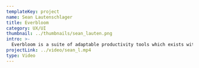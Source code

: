 ```yaml
---
templateKey: project
name: Sean Lautenschlager
title: Everbloom
category: UX/UI
thumbnail: ../thumbnails/sean_lauten.png
intro: >-
  Everbloom is a suite of adaptable productivity tools which exists within a structure of feedback and continual development. Through identifying one’s motivators, we can better understand the underlying structures of how we function. Everbloom believes we are in a constant state of becoming our better selves; it’s only through refining the systems that work for us that we can reach our full potential.
projectLink: ../video/sean_l.mp4
type: Video
---
```

